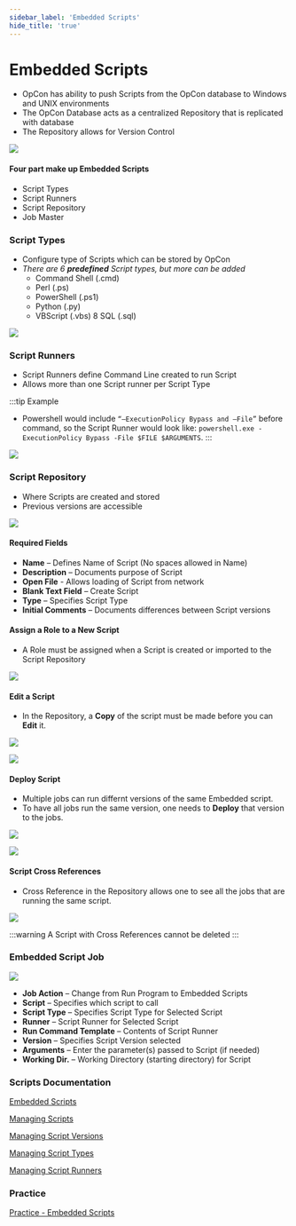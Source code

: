 ```yaml
---
sidebar_label: 'Embedded Scripts'
hide_title: 'true'
---
```


# Embedded Scripts

* OpCon has ability to push Scripts from the OpCon database to Windows and UNIX environments
* The OpCon Database acts as a centralized Repository that is replicated with database
* The Repository allows for Version Control

![](../static/img/sm-scripts-ed7b63a6d67f1d6cf97e01d7a07e60c3.png)

#### Four part make up Embedded Scripts

* Script Types
* Script Runners
* Script Repository
* Job Master

### Script Types

* Configure type of Scripts which can be stored by OpCon
* *There are 6 **predefined** Script types, but more can be added*
  * Command Shell (.cmd)
  * Perl (.ps)
  * PowerShell (.ps1)
  * Python (.py)
  * VBScript (.vbs)
  8 SQL (.sql)

![](../static/img/sm-script-types-8356caec36fcc18417ce92cb7f2559aa.png)

### Script Runners

* Script Runners define Command Line created to run Script
* Allows more than one Script runner per Script Type

:::tip Example
* Powershell would include ```“–ExecutionPolicy Bypass and –File”``` before command, so the Script Runner would look like: ```powershell.exe -ExecutionPolicy Bypass -File $FILE $ARGUMENTS```.
:::

![](../static/img/sm-script-runners-c40c693849b0f9599e8ece1e00e30533.png)

### Script Repository

* Where Scripts are created and stored
* Previous versions are accessible

![](../static/img/sm-add-script-cc4aa3d08d298a76b61aba64c66413b4.png)

#### Required Fields

* **Name** – Defines Name of Script (No spaces allowed in Name)
* **Description** – Documents purpose of Script
* **Open File** - Allows loading of Script from network
* **Blank Text Field** – Create Script 
* **Type** – Specifies Script Type 
* **Initial Comments** – Documents differences between Script versions

#### Assign a Role to a New Script

* A Role must be assigned when a Script is created or imported to the Script Repository

![](../static/img/sm-assign-role-script-d23885ad95897ee3d2fbde39f952d602.png)

#### Edit a Script

* In the Repository, a **Copy** of the script must be made before you can **Edit** it.

![](../static/img/sm-copy-script-edit-b495e6c35071f628e834cfec780ecbcf.png)

![](../static/img/sm-edit-script-version-cd1210dc51cd14c2bf914bf652f9ed60.png)

#### Deploy Script

* Multiple jobs can run differnt versions of the same Embedded script.
* To have all jobs run the same version, one needs to **Deploy** that version to the jobs.

![](../static/img/sm-deploy-script-button-988ef1145834c184254df158998a97d6.png)

![](../static/img/sm-script-deploy-2f4a88ba2691c82f95c1f9bd5ba4d603.png)

#### Script Cross References

* Cross Reference in the Repository allows one to see all the jobs that are running the same script.

![](../static/img/sm-script-cross-references-79103be519cd70265223a6c81d101075.png)

:::warning
A Script with Cross References cannot be deleted
:::

### Embedded Script Job

![](../static/img/sm-script-in-job-properties-c533528a7323c9f3812c2151557901e7.png)

* **Job Action** – Change from Run Program to Embedded Scripts
* **Script** – Specifies which script to call
* **Script Type** – Specifies Script Type for Selected Script
* **Runner** – Script Runner for Selected Script
* **Run Command Template** – Contents of Script Runner
* **Version** – Specifies Script Version selected
* **Arguments** – Enter the parameter(s) passed to Script (if needed)
* **Working Dir.** – Working Directory (starting directory) for Script

### Scripts Documentation

[Embedded Scripts](https://help.smatechnologies.com/opcon/core/automation-concepts/embedded-scripts)

[Managing Scripts](https://help.smatechnologies.com/opcon/core/Files/UI/Solution-Manager/Library/Scripts/Managing-Scripts)

[Managing Script Versions](https://help.smatechnologies.com/opcon/core/Files/UI/Solution-Manager/Library/Scripts/Managing-Script-Versions)

[Managing Script Types](https://help.smatechnologies.com/opcon/core/Files/UI/Solution-Manager/Library/Scripts/Managing-Script-Types)

[Managing Script Runners](https://help.smatechnologies.com/opcon/core/Files/UI/Solution-Manager/Library/Scripts/Managing-Script-Runners)

### Practice

<a href="practice-scripts" target="_blank">Practice - Embedded Scripts</a>